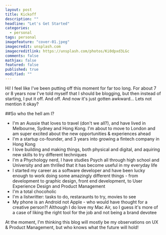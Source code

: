 ```yaml
---
layout: post
title: Kickoff
description: ""
headline: "Let's Get Started"
categories: 
  - personal
tags: personal
imagefeature: "cover-01.jpeg"
imagecredit: unsplash.com
imagecreditlink: https://unsplash.com/photos/Ki0dpxd3LGc
comments: false
mathjax: false
featured: false
published: true
modified: ""
---
```



Hi! I feel like I've been putting off this moment for far too long. For about 7 or 8 years now I've told myself that I should be blogging, but then instead of starting, I put it off. And off. And now it's just gotten awkward... Lets not mention it okay?


##So who the hell am I?

- I'm an Aussie that loves to travel (don't we all?), and have lived in Melbourne, Sydney and Hong Kong. I'm about to move to London and am super excited about the new opportunities & experiences ahead
- I'm a startup co-founder, and 3 years into growing a fintech company in Hong Kong
- I love building and making things, both physical and digital, and aquiring new skills to try different techniques
- I'm a Phychology nerd, I have studies Psych all through high school and University and am thrilled that it has become useful in my everyday life
- I started my career as a software developer and have been lucky enough to work doing some amazingly different things - from development to graphic design, front end development, to User Experience Design and Product Management
- I'm a total chocoholic
- I'm a listwritter: tasks to do, restaraunts to try, movies to see
- My phone is an Android not Apple - who would have thought for a creative person?! Although I do love my Mac Air, so I guess it's more of a case of liking the right tool for the job and not being a brand devotee

At the moment, I'm thinking this blog will mostly be my observations on UX & Product Management, but who knows what the future will hold!
